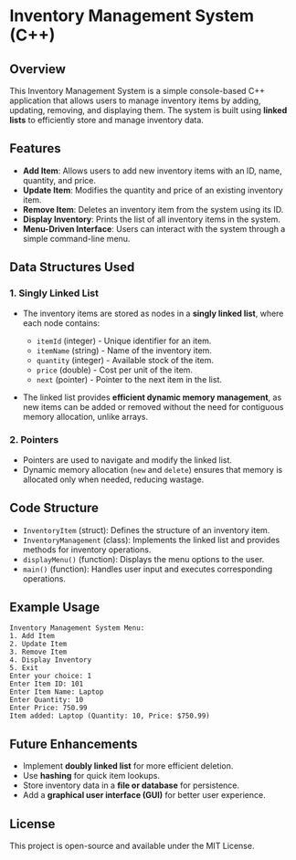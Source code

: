 # Inventory Management System (C++)

## Overview
This Inventory Management System is a simple console-based C++ application that allows users to manage inventory items by adding, updating, removing, and displaying them. The system is built using **linked lists** to efficiently store and manage inventory data.

## Features
- **Add Item**: Allows users to add new inventory items with an ID, name, quantity, and price.
- **Update Item**: Modifies the quantity and price of an existing inventory item.
- **Remove Item**: Deletes an inventory item from the system using its ID.
- **Display Inventory**: Prints the list of all inventory items in the system.
- **Menu-Driven Interface**: Users can interact with the system through a simple command-line menu.

## Data Structures Used
### 1. **Singly Linked List**
- The inventory items are stored as nodes in a **singly linked list**, where each node contains:
  - `itemId` (integer) - Unique identifier for an item.
  - `itemName` (string) - Name of the inventory item.
  - `quantity` (integer) - Available stock of the item.
  - `price` (double) - Cost per unit of the item.
  - `next` (pointer) - Pointer to the next item in the list.

- The linked list provides **efficient dynamic memory management**, as new items can be added or removed without the need for contiguous memory allocation, unlike arrays.

### 2. **Pointers**
- Pointers are used to navigate and modify the linked list.
- Dynamic memory allocation (`new` and `delete`) ensures that memory is allocated only when needed, reducing wastage.

## Code Structure
- `InventoryItem` (struct): Defines the structure of an inventory item.
- `InventoryManagement` (class): Implements the linked list and provides methods for inventory operations.
- `displayMenu()` (function): Displays the menu options to the user.
- `main()` (function): Handles user input and executes corresponding operations.

## Example Usage
```
Inventory Management System Menu:
1. Add Item
2. Update Item
3. Remove Item
4. Display Inventory
5. Exit
Enter your choice: 1
Enter Item ID: 101
Enter Item Name: Laptop
Enter Quantity: 10
Enter Price: 750.99
Item added: Laptop (Quantity: 10, Price: $750.99)
```

## Future Enhancements
- Implement **doubly linked list** for more efficient deletion.
- Use **hashing** for quick item lookups.
- Store inventory data in a **file or database** for persistence.
- Add a **graphical user interface (GUI)** for better user experience.

## License
This project is open-source and available under the MIT License.

